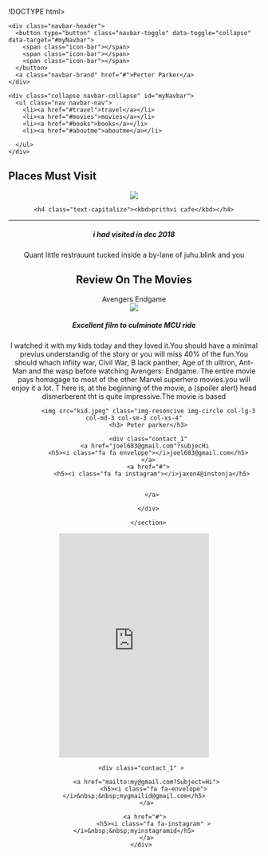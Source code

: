 !DOCTYPE html>
<html>
<head>
	<title>Blog</title>
<meta name="viewport" content="width=device-width, initial-scale=1">

<link rel="stylesheet" href="https://maxcdn.bootstrapcdn.com/bootstrap/3.4.0/css/bootstrap.min.css">

<script src="https://ajax.googleapis.com/ajax/libs/jquery/3.4.1/jquery.min.js"></script>

<script src="https://maxcdn.bootstrapcdn.com/bootstrap/3.4.0/js/bootstrap.min.js"></script>

<link rel="stylesheet" href="https://cdnjs.cloudflare.com/ajax/libs/font-awesome/4.7.0/css/font-awesome.min.css">

<link rel="stylesheet" href="style.css">

</head>

<body>

<nav class="navbar-inverse" style="position:sticky;top:0;z-index:99999">

    <div class="navbar-header">
      <button type="button" class="navbar-toggle" data-toggle="collapse" data-target="#myNavbar">
        <span class="icon-bar"></span>
        <span class="icon-bar"></span>
        <span class="icon-bar"></span>                        
      </button>
      <a class="navbar-brand" href="#">Perter Parker</a>
    </div>
    
    <div class="collapse navbar-collapse" id="myNavbar">
      <ul class="nav navbar-nav">
        <li><a href="#travel">travel</a></li>
        <li><a href="#movies">movies</a></li>
        <li><a href="#books">books</a></li>
        <li><a href="#aboutme">aboutme</a></li>
      
      </ul>
    </div>

</nav>
  
<!--
Start coding from here
-->



<div class="container">
  <h2 class="page-header" id="travel">Places Must Visit</h2>
 <center>
  <div class="travel_mainDiv">
    <img src="travel  .jpeg">

    <h4 class="text-capitalize"><kbd>prithvi cafe</kbd></h4>
<hr >
<h5 class="text-success text-capitalize" >i had visited in dec 2018</h5>
 <p class="text-muted">Quant little restrauunt tucked inside a by-lane of juhu.blink and you
    
  <h2 CLASS="page-header" id="movies">Review On The Movies</h2>

  <div class="bg-primary movie_head" data-toggle="collapse" data-target="#advengers_endgame">
    <span class="glyphicon glyphiocon-film"></span> Avengers Endgame<i class="fa fa-sort-desc"></i>
    </div>
    <div id="advengers_endgame" class="collapse">
    <div class="movie_text">
    <img src="movie1.jpeg" class="img-responsive img-thumbnail">
    <h5 class="text-success text-capitalize">Excellent film to culminate MCU ride
      <span class="glyphicon glyphicon-star"></span>
      <span class="glyphicon glyphicon-star"></span>
      <span class="glyphicon glyphicon-star"></span>
      <span class="glyphicon glyphicon-star"></span>
      <span class="glyphicon glyphicon-star"></span>
      </h5>
      <p>I watched it with my kids today and they loved it.You should
         have a minimal previus understandig of the story or you will
          miss 40% of the fun.You should whach infiity war, Civil War, B
          lack panther, Age of th ulltron, Ant-Man  and the wasp before
           watching Avengers: Endgame. The entire movie pays homagage to most
            of the other Marvel superhero movies.you will enjoy it a lot. T
            here is, at the beginning of the movie, a (spoiler alert) head 
            dismerberent tht is quite impressive.The movie is based 
    
            <img src="kid.jpeg" class="img-resoncive img-circle col-lg-3 col-md-3 col-sm-3 col-xs-4"
            <h3> Peter parker</h3>

            <div class="contact_1"
          <a href="joel683@gmail.com"?subjecHi
            <h5><i class="fa fa envelope"></i>joel683@gmail.com</h5>
            </a>
            <a href="#">
              <h5><i class="fa fa instagram"></i>jaxon4@instonja</h5>
              

              </a>

            </div>

            </section>



    
    
    
    
    
    
    
    
    
    
    
    
  <section id="contact">
    <iframe src="https://www.google.com/maps/embed?pb=!1m14!1m8!1m3!1d15078.353856082635!2d72.8906491!3d19.1257017!3m2!1i1024!2i768!4f13.1!3m3!1m2!1s0x0%3A0xacf72f56793d190a!2sWHITEHAT%20EDUCATION%20TECHNOLOGY%20PVT%20LTD!5e0!3m2!1sen!2sin!4v1573468987088!5m2!1sen!2sin" height="450" frameborder="0"  allowfullscreen=""></iframe>


        <div class="contact_1" >

           <a href="mailto:my@gmail.com?Subject=Hi">
               <h5><i class="fa fa-envelope"></i>&nbsp;&nbsp;mygmailid@gmail.com</h5>
            </a> 

           <a href="#"> 
               <h5><i class="fa fa-instagram" ></i>&nbsp;&nbsp;myinstagramid</h5>
            </a> 
        </div>
</section>


</body>
</html>
